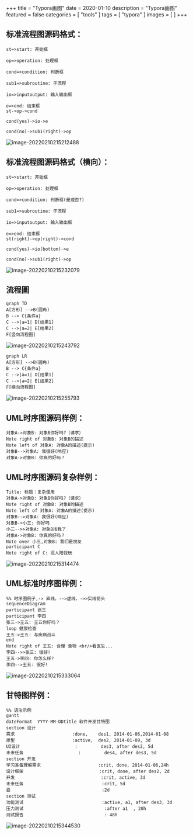+++
title = "Typora画图"
date = 2020-01-10
description = "Typora画图"
featured = false
categories = [
  "tools"
]
tags = [
  "typora"
]
images = [
]
+++

## 标准流程图源码格式：
```flow
st=>start: 开始框

op=>operation: 处理框

cond=>condition: 判断框

sub1=>subroutine: 子流程

io=>inputoutput: 输入输出框

e=>end: 结束框
st->op->cond

cond(yes)->io->e

cond(no)->sub1(right)->op

```

![image-20220210215212488](https://gitee.com/Euraxluo/images/raw/master/picgo/image-20220210215212488.png)

## 标准流程图源码格式（横向）：

```flow
st=>start: 开始框

op=>operation: 处理框

cond=>condition: 判断框(是或否?)

sub1=>subroutine: 子流程

io=>inputoutput: 输入输出框

e=>end: 结束框
st(right)->op(right)->cond

cond(yes)->io(bottom)->e

cond(no)->sub1(right)->op

```
![image-20220210215232079](https://gitee.com/Euraxluo/images/raw/master/picgo/image-20220210215232079.png)
## 流程圖
```mermaid
graph TD
A[方形] -->B(圆角)
B --> C{条件a}
C -->|a=1| D[结果1]
C -->|a=2| E[结果2]
F[竖向流程图]
```
![image-20220210215243792](https://gitee.com/Euraxluo/images/raw/master/picgo/image-20220210215243792.png)

```mermaid
graph LR
A[方形] -->B(圆角)
B --> C{条件a}
C -->|a=1| D[结果1]
C -->|a=2| E[结果2]
F[横向流程图]
```

![image-20220210215255793](https://gitee.com/Euraxluo/images/raw/master/picgo/image-20220210215255793.png)

## UML时序图源码样例：

```sequence
对象A->对象B: 对象B你好吗?（请求）
Note right of 对象B: 对象B的描述
Note left of 对象A: 对象A的描述(提示)
对象B-->对象A: 我很好(响应)
对象A->对象B: 你真的好吗？
```

## UML时序图源码复杂样例：

```sequence
Title: 标题：复杂使用
对象A->对象B: 对象B你好吗?（请求）
Note right of 对象B: 对象B的描述
Note left of 对象A: 对象A的描述(提示)
对象B-->对象A: 我很好(响应)
对象B->小三: 你好吗
小三-->>对象A: 对象B找我了
对象A->对象B: 你真的好吗？
Note over 小三,对象B: 我们是朋友
participant C
Note right of C: 没人陪我玩
```

![image-20220210215314474](https://gitee.com/Euraxluo/images/raw/master/picgo/image-20220210215314474.png)
## UML标准时序图样例：

```mermaid
%% 时序图例子,-> 直线，-->虚线，->>实线箭头
sequenceDiagram
participant 张三
participant 李四
张三->王五: 王五你好吗？
loop 健康检查
王五->王五: 与疾病战斗
end
Note right of 王五: 合理 食物 <br/>看医生...
李四-->>张三: 很好!
王五->李四: 你怎么样?
李四-->王五: 很好!
```

![image-20220210215333064](https://gitee.com/Euraxluo/images/raw/master/picgo/image-20220210215333064.png)

## 甘特图样例：
```mermaid
%% 语法示例
gantt
dateFormat  YYYY-MM-DDtitle 软件开发甘特图
section 设计
需求                      :done,    des1, 2014-01-06,2014-01-08
原型                      :active,  des2, 2014-01-09, 3d
UI设计                     :         des3, after des2, 5d
未来任务                     :         des4, after des3, 5d
section 开发
学习准备理解需求                      :crit, done, 2014-01-06,24h
设计框架                             :crit, done, after des2, 2d
开发                                 :crit, active, 3d
未来任务                              :crit, 5d
耍                                   :2d
section 测试
功能测试                              :active, a1, after des3, 3d
压力测试                               :after a1  , 20h
测试报告                               : 48h
```

![image-20220210215344530](https://gitee.com/Euraxluo/images/raw/master/picgo/image-20220210215344530.png)
